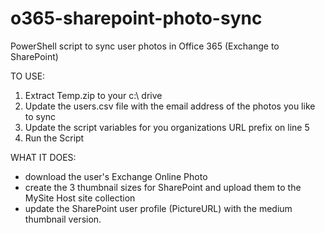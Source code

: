 # o365-sharepoint-photo-sync
PowerShell script to sync user photos in Office 365 (Exchange to SharePoint)

TO USE:
1. Extract Temp.zip to your c:\ drive
2. Update the users.csv file with the email address of the photos you like to sync
3. Update the script variables for you organizations URL prefix on line 5
4. Run the Script

WHAT IT DOES:
- download the user's Exchange Online Photo
- create the 3 thumbnail sizes for SharePoint and upload them to the MySite Host site collection
- update the SharePoint user profile (PictureURL) with the medium thumbnail version.
